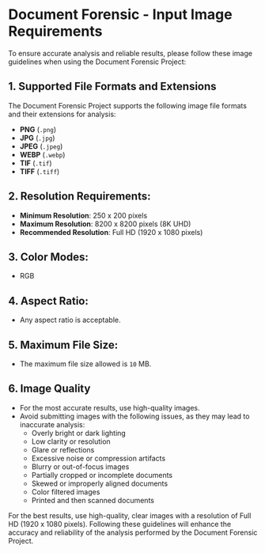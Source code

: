 
# Document Forensic - Input Image Requirements

To ensure accurate analysis and reliable results, please follow these image guidelines when using the Document Forensic Project:

## 1. Supported File Formats and Extensions

The Document Forensic Project supports the following image file formats and their extensions for analysis:

- **PNG** (`.png`)  
- **JPG** (`.jpg`)  
- **JPEG** (`.jpeg`)  
- **WEBP** (`.webp`)  
- **TIF** (`.tif`)  
- **TIFF** (`.tiff`)  

## 2. Resolution Requirements:
   - **Minimum Resolution**: 250 x 200 pixels
   - **Maximum Resolution**:  8200 x 8200 pixels (8K UHD)
   - **Recommended Resolution**: Full HD (1920 x 1080 pixels)

## 3. Color Modes:
   - RGB

## 4. Aspect Ratio:
   - Any aspect ratio is acceptable.

## 5. Maximum File Size:
   - The maximum file size allowed is `10` MB.

## 6. Image Quality

   - For the most accurate results, use high-quality images.  
   - Avoid submitting images with the following issues, as they may lead to inaccurate analysis:  
      - Overly bright or dark lighting  
      - Low clarity or resolution  
      - Glare or reflections  
      - Excessive noise or compression artifacts 
      - Blurry or out-of-focus images
      - Partially cropped or incomplete documents
      - Skewed or improperly aligned documents
      - Color filtered images
      - Printed and then scanned documents

For the best results, use high-quality, clear images with a resolution of Full HD (1920 x 1080 pixels). Following these guidelines will enhance the accuracy and reliability of the analysis performed by the Document Forensic Project.

